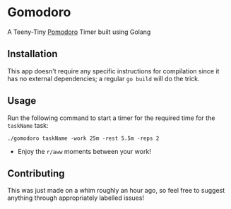 # Gomodoro

A Teeny-Tiny [Pomodoro](https://en.wikipedia.org/wiki/Pomodoro_Technique) Timer built using Golang

## Installation

This app doesn't require any specific instructions for compilation since it has no external dependencies; a regular `go build` will do the trick.

## Usage

Run the following command to start a timer for the required time for the `taskName` task:

``` ./gomodoro taskName -work 25m -rest 5.5m -reps 2 ```

- Enjoy the `r/aww` moments between your work!

## Contributing

This was just made on a whim roughly an hour ago, so feel free to suggest anything through appropriately labelled issues!

